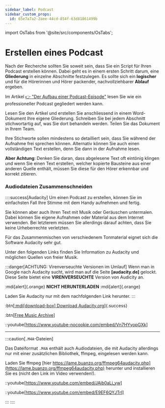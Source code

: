 ```yaml
---
sidebar_label: Podcast
sidebar_custom_props:
  id: 65e7a7a2-2aee-44cd-854f-63d81861499b
---
```


import OsTabs from '@site/src/components/OsTabs';

# Erstellen eines Podcast

Nach der Recherche sollten Sie soweit sein, dass Sie ein Script für Ihren Podcast erstellen können. Dabei geht es in einem ersten Schritt darum, eine **Gliederung** in einzelne Abschnitte festzulegen. Es sollte sich ein **logischer** und für die Hörerinnen und Hörer packender, nachvollziehbarer **Ablauf** ergeben.

Im Artikel [👉 "Der Aufbau einer Podcast-Episode"](https://podcast-agentur-hamburg.de/aufbau-einer-podcast-episode/) lesen Sie wie ein professioneller Podcast gegliedert werden kann.

Lesen Sie den Artikel und erstellen Sie anschliessend in einem Word-Dokument Ihre eigene Gliederung. Schreiben Sie bei jedem Abschnitt stichwortartig auf, was Sie dort behandeln werden. Teilen Sie das Dokument in Ihrem Team.

Ihre Stichworte sollen mindestens so detailliert sein, dass Sie während der Aufnahme frei sprechen können. Alternativ können Sie auch einen vollständigen Text erstellen, denn Sie dann in der Aufnahme lesen.

**Aber Achtung**: Denken Sie daran, dass abgelesene Text oft eintönig klingen und wenn Sie einen Text erstellen, welcher kopierte Bausteine aus einer anderen Quelle enthält, müssen Sie diese für den Hörer erkennbar und korrekt zitieren.
### Audiodateien Zusammenschneiden
::::success[Audacity]
Um einen Podcast zu erstellen, können Sie im einfachsten Fall Ihre Stimme mit dem Handy aufnehmen und fertig.

Sie können aber auch Ihren Text mit Musik oder Geräuschen untermalen. Dabei können Sie eigene Aufnahmen oder Material aus dem Internet verwenden. Bei letzterem müssen Sie allerdings darauf achten, dass Sie keine Urheberrechte verletzten.

Für das Zusammenmischen von verschiedenem Tonmaterial eignet sich die Software Audacity sehr gut.

Unter den folgenden Links finden Sie Information zu Audacity und möglichen Quellen von freier Musik.

:::danger[ACHTUNG: Virenverseuchte Versionen im Umlauf]
Wenn man in Google nach Audacity sucht, wird man auf die Seite **[audacity.de]** gelockt. Diese Seite bietet eine **VIRENVERSEUCHTE** Version von Audicity an.

:mdi[alert]{.orange} **NICHT HERUNTERLADEN** :mdi[alert]{.orange}

Laden Sie Audacity nur mit dem nachfolgenden Link herunter.
:::

:btn[[:mdi[download-box] Download Audacity.org](https://www.audacityteam.org/download/)]{.success}

:btn[[Free Music Archive](https://freemusicarchive.org/home)]

::youtube[https://www.youtube-nocookie.com/embed/Vn7HYyopGXk]

---

:::caution[`.M4A`-Dateien]

Das Dateiformat `.M4A` enthält auch Audiodateien, die mit Audacity allerdings nur mit einer zusätzlichen Bibliothek, ffmpeg, eingelesen werden kann.


<OsTabs>
<TabItem value="win">

Laden Sie ffmpeg [hier https://lame.buanzo.org/ffmpeg64audacity.php](https://lame.buanzo.org/ffmpeg64audacity.php) herunter und installieren Sie es (nicht den Link im Video verwenden!).

::youtube[https://www.youtube.com/embed/JAjb0aLj_yw]

</TabItem>
<TabItem value="mac">

::youtube[https://www.youtube.com/embed/E9EF6QYJTrI]

</TabItem>
</OsTabs>
:::
::::